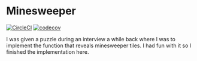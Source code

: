 # Minesweeper
[![CircleCI](https://circleci.com/gh/nathaniel-may/minesweeper.svg?style=svg)](https://circleci.com/gh/nathaniel-may/minesweeper)
[![codecov](https://codecov.io/gh/nathaniel-may/minesweeper/branch/master/graph/badge.svg)](https://codecov.io/gh/nathaniel-may/minesweeper)

I was given a puzzle during an interview a while back where I was to implement the function that reveals minesweeper tiles. I had fun with it so I finished the implementation here.